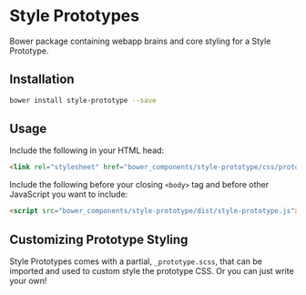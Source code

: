 # Style Prototypes

Bower package containing webapp brains and core styling for a Style Prototype.

## Installation

```bash
bower install style-prototype --save
```

## Usage

Include the following in your HTML head:

```html
<link rel="stylesheet" href="bower_components/style-prototype/css/prototype.css">
```

Include the following before your closing `<body>` tag and before other JavaScript you want to include:

```html
<script src="bower_components/style-prototype/dist/style-prototype.js"></script>
```

## Customizing Prototype Styling

Style Prototypes comes with a partial, `_prototype.scss`, that can be imported and used to custom style the prototype CSS. Or you can just write your own!
